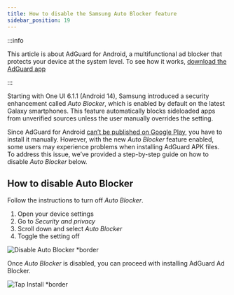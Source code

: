 ```yaml
---
title: How to disable the Samsung Auto Blocker feature
sidebar_position: 19
---
```


:::info

This article is about AdGuard for Android, a multifunctional ad blocker that protects your device at the system level. To see how it works, [download the AdGuard app](https://agrd.io/download-kb-adblock)

:::

Starting with One UI 6.1.1 (Android 14), Samsung introduced a security enhancement called *Auto Blocker*, which is enabled by default on the latest Galaxy smartphones. This feature automatically blocks sideloaded apps from unverified sources unless the user manually overrides the setting.

Since AdGuard for Android [can’t be published on Google Play](https://adguard.com/en/blog/adguard-google-play-removal.html), you have to install it manually. However, with the new *Auto Blocker* feature enabled, some users may experience problems when installing AdGuard APK files. To address this issue, we’ve provided a step-by-step guide on how to disable *Auto Blocker* below.

## How to disable Auto Blocker

Follow the instructions to turn off *Auto Blocker*.

1. Open your device settings
1. Go to *Security and privacy*
1. Scroll down and select *Auto Blocker*
1. Toggle the setting off

![Disable Auto Blocker *border](https://cdn.adtidy.org/content/kb/ad_blocker/android/solving_problems/auto-blocker/auto_blocker_en.png)

Once *Auto Blocker* is disabled, you can proceed with installing AdGuard Ad Blocker.

![Tap Install *border](https://cdn.adtidy.org/content/kb/ad_blocker/android/solving_problems/auto-blocker/install_en.png)
